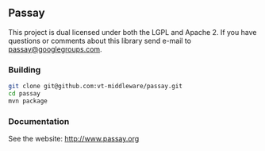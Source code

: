## Passay

This project is dual licensed under both the LGPL and Apache 2.
If you have questions or comments about this library send e-mail to
passay@googlegroups.com.

### Building
```sh
git clone git@github.com:vt-middleware/passay.git
cd passay
mvn package
```

### Documentation
See the website: http://www.passay.org
